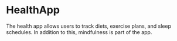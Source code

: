 # HealthApp
The health app allows users to track diets, exercise plans, and sleep schedules. In addition to this, mindfulness is part of the app.
